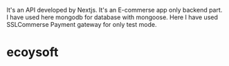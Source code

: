 It's an API developed by Nextjs. It's an E-commerse app only backend part. I have used here mongodb for database with mongoose. Here I have used SSLCommerse Payment gateway for only test mode.
# ecoysoft
